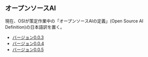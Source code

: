 ## オープンソースAI

現在、OSIが策定作業中の「オープンソースAIの定義」(Open Source AI Definition)の日本語訳を置く。

- [バージョン0.0.3](osaid-0-0-3-ja.md)
- [バージョン0.0.4](osaid-0-0-4-ja.md)
- [バージョン0.0.5](osaid-0-0-5-ja.md)
